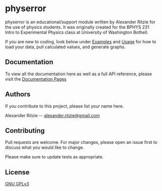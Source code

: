 # physerror

physerror is an educational/support module written by Alexander Ritzie for the use of physics students.
It was originally created for the BPHYS 231 Intro to Experimental Physics class at University of Washington
Bothell.

If you are new to coding, look below under [Examples](docs/_build/markdown/getstart.md#examples) and [Usage](#usage) for how to load
your data, pull calculated values, and generate graphs.

## Documentation
To view all the documentation here as well as a full API reference, please visit the [Documentation Pages](docs/_build/markdown/getstart.md)

## Authors
If you contribute to this project, please list your name here.

Alexander Ritzie -- <alexander.ritzie@gmail.com>

## Contributing

Pull requests are welcome. For major changes, please open an issue first
to discuss what you would like to change.

Please make sure to update tests as appropriate.

## License

[GNU GPLv3](https://github.com/ParadoxRegiment/physerror/blob/main/LICENSE.txt)
